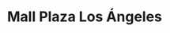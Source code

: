 ---
title: "Mall Plaza Los Ángeles"
url: /los-angeles/mall-plaza-los-angeles/
shop: Einkaufszentrum
---